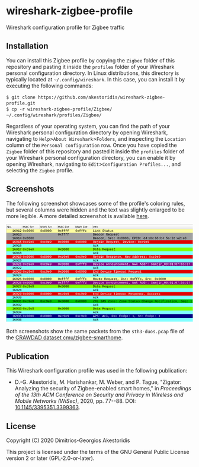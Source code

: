 # wireshark-zigbee-profile

Wireshark configuration profile for Zigbee traffic


## Installation

You can install this Zigbee profile by copying the `Zigbee` folder of this repository and pasting it inside the `profiles` folder of your Wireshark personal configuration directory.
In Linux distributions, this directory is typically located at `~/.config/wireshark`.
In this case, you can install it by executing the following commands:
```
$ git clone https://github.com/akestoridis/wireshark-zigbee-profile.git
$ cp -r wireshark-zigbee-profile/Zigbee/ ~/.config/wireshark/profiles/Zigbee/
```
Regardless of your operating system, you can find the path of your Wireshark personal configuration directory by opening Wireshark, navigating to `Help`>`About Wireshark`>`Folders`, and inspecting the `Location` column of the `Personal configuration` row.
Once you have copied the `Zigbee` folder of this repository and pasted it inside the `profiles` folder of your Wireshark personal configuration directory, you can enable it by opening Wireshark, navigating to `Edit`>`Configuration Profiles...`, and selecting the `Zigbee` profile.


## Screenshots

The following screenshot showcases some of the profile's coloring rules, but several columns were hidden and the text was slightly enlarged to be more legible. A more detailed screenshot is available [here](screenshot-wide.png).

<img src="screenshot-narrow.png">

Both screenshots show the same packets from the `sth3-duos.pcap` file of the [CRAWDAD dataset cmu/zigbee‑smarthome](https://doi.org/10.15783/c7-nvc6-4q28).


## Publication

This Wireshark configuration profile was used in the following publication:

* D.-G. Akestoridis, M. Harishankar, M. Weber, and P. Tague, "Zigator: Analyzing the security of Zigbee-enabled smart homes," in _Proceedings of the 13th ACM Conference on Security and Privacy in Wireless and Mobile Networks (WiSec)_, 2020, pp. 77--88. DOI: [10.1145/3395351.3399363](https://doi.org/10.1145/3395351.3399363).


## License

Copyright (C) 2020 Dimitrios-Georgios Akestoridis

This project is licensed under the terms of the GNU General Public License version 2 or later (GPL-2.0-or-later).
